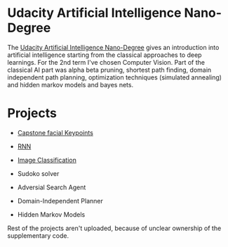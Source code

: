 # Udacity Artificial Intelligence Nano-Degree

The [Udacity Artificial Intelligence Nano-Degree](https://eu.udacity.com/course/ai-artificial-intelligence-nanodegree--nd898)
gives an introduction into artificial intelligence starting from the classical approaches to deep learnings. For the
2nd term I've chosen Computer Vision. Part of the classical AI part was alpha beta pruning, shortest path finding,
domain independent path planning, optimization techniques (simulated annealing) and hidden markov models and bayes nets.

# Projects

- [Capstone facial Keypoints](https://github.com/SteffenHaeussler/AI-NanoDegree/tree/master/facial_keypoints)
- [RNN](https://github.com/SteffenHaeussler/AI-NanoDegree/tree/master/rnn_regressor_classifier)
- [Image Classification](https://github.com/SteffenHaeussler/AI-NanoDegree/tree/master/dog_breed_classifier)

- Sudoko solver
- Adversial Search Agent
- Domain-Independent Planner
- Hidden Markov Models

Rest of the projects aren't uploaded, because of unclear ownership of the supplementary code.
